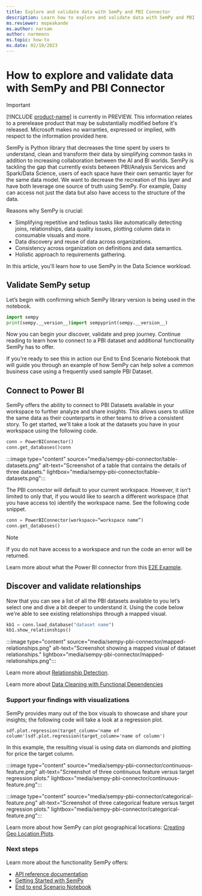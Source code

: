```yaml
---
title: Explore and validate data with SemPy and PBI Connector
description: Learn how to explore and validate data with SemPy and PBI Connector.
ms.reviewer: mopeakande
ms.author: narsam
author: narmeens
ms.topic: how-to
ms.date: 02/10/2023
---
```


# How to explore and validate data with SemPy and PBI Connector

> [!IMPORTANT]
> [!INCLUDE [product-name](../includes/product-name.md)] is currently in PREVIEW. This information relates to a prerelease product that may be substantially modified before it's released. Microsoft makes no warranties, expressed or implied, with respect to the information provided here.

SemPy is Python library that decreases the time spent by users to understand, clean and transform their data by simplifying common tasks in addition to increasing collaboration between the AI and BI worlds. SemPy is tackling the gap that currently exists between PBI/Analysis Services and Spark/Data Science, users of each space have their own semantic layer for the same data model. We want to decrease the recreation of this layer and have both leverage one source of truth using SemPy. For example, Daisy can access not just the data but also have access to the structure of the data.

Reasons why SemPy is crucial:

- Simplifying repetitive and tedious tasks like automatically detecting joins, relationships, data quality issues, plotting column data in consumable visuals and more.
- Data discovery and reuse of data across organizations.
- Consistency across organization on definitions and data semantics.
- Holistic approach to requirements gathering.

In this article, you'll learn how to use SemPy in the Data Science workload.

## Validate SemPy setup

Let’s begin with confirming which SemPy library version is being used in the notebook.

```Python
import sempy
print(sempy.__version__)import sempyprint(sempy.__version__)
```

Now you can begin your discover, validate and prep journey. Continue reading to learn how to connect to a PBI dataset and additional functionality SemPy has to offer.

If you're ready to see this in action our End to End Scenario Notebook that will guide you through an example of how SemPy can help solve a common business case using a frequently used sample PBI Dataset.

## Connect to Power BI

SemPy offers the ability to connect to PBI Datasets available in your workspace to further analyze and share insights. This allows users to utilize the same data as their counterparts in other teams to drive a consistent story. To get started, we'll take a look at the datasets you have in your workspace using the following code.

```Python
conn = PowerBIConnector()
conn.get_databases()conn
```

:::image type="content" source="media/sempy-pbi-connector/table-datasets.png" alt-text="Screenshot of a table that contains the details of three datasets." lightbox="media/sempy-pbi-connector/table-datasets.png":::

The PBI connector will default to your current workspace. However, it isn't limited to only that, if you would like to search a different workspace (that you have access to) identify the workspace name. See the following code snippet.

```Python
conn = PowerBIConnector(workspace=“workspace name”)
conn.get_databases()
```

> [!NOTE]
> If you do not have access to a workspace and run the code an error will be returned.

Learn more about what the Power BI connector from this [E2E Example](e2e-powerbi-example.md).

## Discover and validate relationships

Now that you can see a list of all the PBI datasets available to you let’s select one and dive a bit deeper to understand it. Using the code below we're able to see existing relationships through a mapped visual.

```Python
kb1 = conn.load_database("dataset name")
kb1.show_relationships()
```

:::image type="content" source="media/sempy-pbi-connector/mapped-relationships.png" alt-text="Screenshot showing a mapped visual of dataset relationships." lightbox="media/sempy-pbi-connector/mapped-relationships.png":::

Learn more about [Relationship Detection](sempy-relationship-detection.md).

Learn more about [Data Cleaning with Functional Dependencies](sempy-data-cleaning.md)

### Support your findings with visualizations

SemPy provides many out of the box visuals to showcase and share your insights; the following code will take a look at a regression plot.

`sdf.plot.regression(target_column='name of column')sdf.plot.regression(target_column='name of column')`

In this example, the resulting visual is using data on diamonds and plotting for price the target column.

:::image type="content" source="media/sempy-pbi-connector/continuous-feature.png" alt-text="Screenshot of three continuous feature versus target regression plots." lightbox="media/sempy-pbi-connector/continuous-feature.png":::

:::image type="content" source="media/sempy-pbi-connector/categorical-feature.png" alt-text="Screenshot of three categorical feature versus target regression plots." lightbox="media/sempy-pbi-connector/categorical-feature.png":::

Learn more about how SemPy can plot geographical locations: [Creating Geo Location Plots](sempy-geo-location.md).

### Next steps

Learn more about the functionality SemPy offers:

- [API reference documentation](https://enyaprod.azurewebsites.net/index.html)
- [Getting Started with SemPy](sempy-setup.md)
- [End to end Scenario Notebook](e2e-powerbi-example.md)

